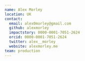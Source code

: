 ```yaml
---
name: Alex Morley
location: UK
contact:
  email: alex0morley@gmail.com
  github: alexmorley
  impactstory: 0000-0001-7051-2624
  orcid: 0000-0001-7051-2624
  twitter: alex__morley
  website: alexmorley.me
team: production
---
```

